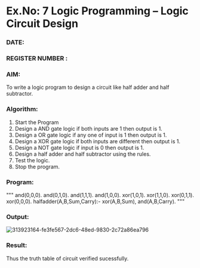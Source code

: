 # Ex.No: 7  Logic Programming –  Logic Circuit Design
### DATE:                                                                            
### REGISTER NUMBER : 
### AIM: 
To write a logic program to design a circuit like half adder and half subtractor.
###  Algorithm:
1. Start the Program
2. Design a AND gate logic if both inputs are 1 then output is 1.
3. Design a OR gate logic if any one of input is 1 then output is 1.
4. Design a XOR gate logic if both inputs are different then output is 1.
5. Design a NOT gate logic if input is 0 then output is 1.
6. Design a half adder and half subtractor using the rules.
7. Test the logic.
8. Stop the program.

### Program:
"""
and(0,0,0).
and(0,1,0).
and(1,1,1).
and(1,0,0).
xor(1,0,1).
xor(1,1,0).
xor(0,1,1).
xor(0,0,0).
halfadder(A,B,Sum,Carry):-
    xor(A,B,Sum),
    and(A,B,Carry).
"""


### Output:

![313923164-fe3fe567-2dc6-48ed-9830-2c72a86ea796](https://github.com/gokulvenkatesan31/AI_Lab_2023-24/assets/123715763/6b7d297f-40c4-4687-a4c5-2184fd57b4dd)


### Result:
Thus the truth table of circuit verified sucessfully.
